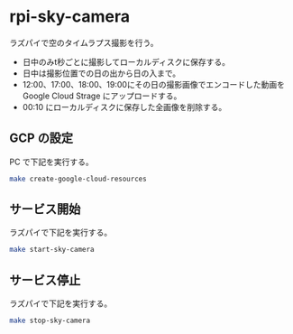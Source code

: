 # rpi-sky-camera

ラズパイで空のタイムラプス撮影を行う。

- 日中のみt秒ごとに撮影してローカルディスクに保存する。
- 日中は撮影位置での日の出から日の入まで。
- 12:00、17:00、18:00、19:00にその日の撮影画像でエンコードした動画を Google Cloud Strage にアップロードする。
- 00:10 にローカルディスクに保存した全画像を削除する。

## GCP の設定

PC で下記を実行する。

```bash
make create-google-cloud-resources
```

## サービス開始

ラズパイで下記を実行する。

```bash
make start-sky-camera
```

## サービス停止

ラズパイで下記を実行する。

```bash
make stop-sky-camera
```
